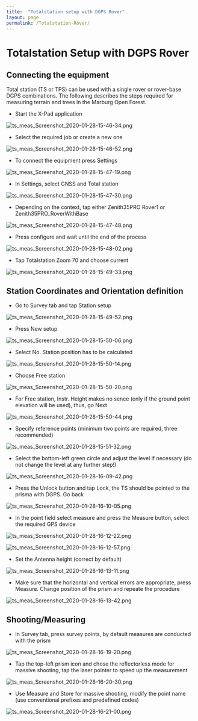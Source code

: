 ```yaml
---
title:  "Totalstation setup with DGPS Rover"
layout: page
permalink: /Totalstation-Rover/
--- 
```




# Totalstation Setup with DGPS Rover

## Connecting the equipment

Total station (TS or TPS) can be used with a single rover or rover-base DGPS combinations. The following describes the steps required for measuring terrain and trees in the Marburg Open Forest.

* Start the X-Pad application

![ts_meas_Screenshot_2020-01-28-15-46-34.png](../assets/img/screenshots/ts_meas_Screenshot_2020-01-28-15-46-34.png)

* Select the required job or create a new one

![ts_meas_Screenshot_2020-01-28-15-46-52.png](../assets/img/screenshots/ts_meas_Screenshot_2020-01-28-15-46-52.png)

* To connect the equipment press Settings

![ts_meas_Screenshot_2020-01-28-15-47-19.png](../assets/img/screenshots/ts_meas_Screenshot_2020-01-28-15-47-19.png)

* In Settings, select GNSS and Total station

![ts_meas_Screenshot_2020-01-28-15-47-30.png](../assets/img/screenshots/ts_meas_Screenshot_2020-01-28-15-47-30.png)

* Depending on the context, tap either Zenith35PRO Rover1 or Zenith35PRO_RoverWithBase

![ts_meas_Screenshot_2020-01-28-15-47-48.png](../assets/img/screenshots/ts_meas_Screenshot_2020-01-28-15-47-48.png)

* Press configure and wait until the end of the process

![ts_meas_Screenshot_2020-01-28-15-48-02.png](../assets/img/screenshots/ts_meas_Screenshot_2020-01-28-15-48-02.png)

* Tap Totalstation Zoom 70 and choose current

![ts_meas_Screenshot_2020-01-28-15-49-33.png](../assets/img/screenshots/ts_meas_Screenshot_2020-01-28-15-49-33.png)

## Station Coordinates and Orientation definition

* Go to Survey tab and tap Station setup

![ts_meas_Screenshot_2020-01-28-15-49-52.png](../assets/img/screenshots/ts_meas_Screenshot_2020-01-28-15-49-52.png)

* Press New setup

![ts_meas_Screenshot_2020-01-28-15-50-06.png](../assets/img/screenshots/ts_meas_Screenshot_2020-01-28-15-50-06.png)

* Select No. Station position has to be calculated

![ts_meas_Screenshot_2020-01-28-15-50-14.png](../assets/img/screenshots/ts_meas_Screenshot_2020-01-28-15-50-14.png)

* Choose Free station

![ts_meas_Screenshot_2020-01-28-15-50-20.png](../assets/img/screenshots/ts_meas_Screenshot_2020-01-28-15-50-20.png)

* For Free station, Instr. Height makes no sence (only if the ground point elevation will be used), thus, go Next

![ts_meas_Screenshot_2020-01-28-15-50-44.png](../assets/img/screenshots/ts_meas_Screenshot_2020-01-28-15-50-44.png)


* Specify reference points (minimum two points are required, three recommended)

![ts_meas_Screenshot_2020-01-28-15-51-32.png](../assets/img/screenshots/ts_meas_Screenshot_2020-01-28-15-51-32.png)

* Select the bottom-left green circle and adjust the level if necessary (do not change the level at any further step!)

![ts_meas_Screenshot_2020-01-28-16-09-42.png](../assets/img/screenshots/ts_meas_Screenshot_2020-01-28-16-09-42.png)

* Press the Unlock button and tap Lock, the TS should be pointed to the prisma with DGPS. Go back

![ts_meas_Screenshot_2020-01-28-16-10-05.png](../assets/img/screenshots/ts_meas_Screenshot_2020-01-28-16-10-05.png)

* In the point field select measure and press the Measure button, select the required GPS device


![ts_meas_Screenshot_2020-01-28-16-12-22.png](../assets/img/screenshots/ts_meas_Screenshot_2020-01-28-16-12-22.png)


![ts_meas_Screenshot_2020-01-28-16-12-57.png](../assets/img/screenshots/ts_meas_Screenshot_2020-01-28-16-12-57.png)

* Set the Antenna height (correct by default)

![ts_meas_Screenshot_2020-01-28-16-13-11.png](../assets/img/screenshots/ts_meas_Screenshot_2020-01-28-16-13-11.png)

* Make sure that the horizontal and vertical errors are appropriate, press Measure. Change position of the prism and repeate the procedure

![ts_meas_Screenshot_2020-01-28-16-13-42.png](../assets/img/screenshots/ts_meas_Screenshot_2020-01-28-16-13-42.png)


## Shooting/Measuring


* In Survey tab, press survey points, by default measures are conducted with the prism


![ts_meas_Screenshot_2020-01-28-16-19-20.png](../assets/img/screenshots/ts_meas_Screenshot_2020-01-28-16-19-20.png)

* Tap the top-left prism icon and chose the reflectorless mode for massive shooting, tap the laser pointer to speed up the measurement

![ts_meas_Screenshot_2020-01-28-16-20-30.png](../assets/img/screenshots/ts_meas_Screenshot_2020-01-28-16-20-30.png)

* Use Measure and Store for massive shooting, modify the point name (use conventional prefixes and predefined codes) 

![ts_meas_Screenshot_2020-01-28-16-21-00.png](../assets/img/screenshots/ts_meas_Screenshot_2020-01-28-16-21-00.png)
